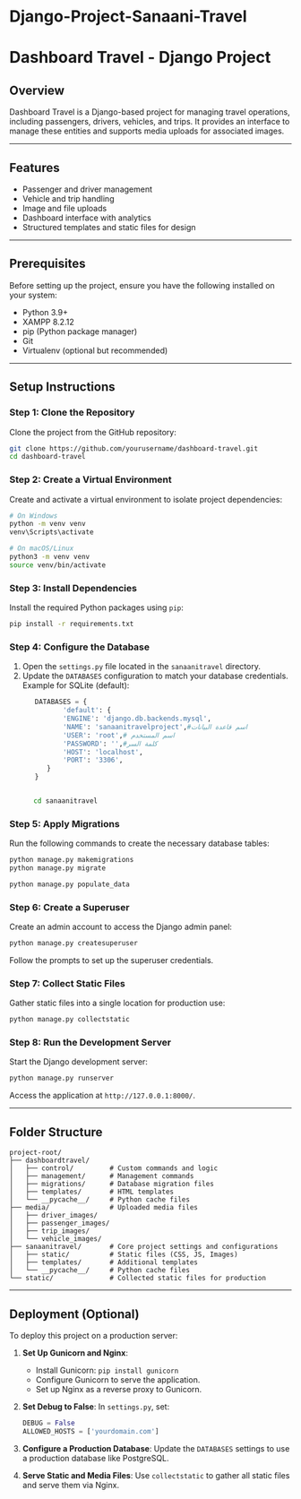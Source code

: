 # Django-Project-Sanaani-Travel
# Dashboard Travel - Django Project

## Overview
Dashboard Travel is a Django-based project for managing travel operations, including passengers, drivers, vehicles, and trips. It provides an interface to manage these entities and supports media uploads for associated images.

---

## Features
- Passenger and driver management
- Vehicle and trip handling
- Image and file uploads
- Dashboard interface with analytics
- Structured templates and static files for design

---

## Prerequisites
Before setting up the project, ensure you have the following installed on your system:
- Python 3.9+
- XAMPP 8.2.12
- pip (Python package manager)
- Git
- Virtualenv (optional but recommended)

---

## Setup Instructions

### Step 1: Clone the Repository
Clone the project from the GitHub repository:
```bash
git clone https://github.com/yourusername/dashboard-travel.git
cd dashboard-travel
```

### Step 2: Create a Virtual Environment
Create and activate a virtual environment to isolate project dependencies:
```bash
# On Windows
python -m venv venv
venv\Scripts\activate

# On macOS/Linux
python3 -m venv venv
source venv/bin/activate
```

### Step 3: Install Dependencies
Install the required Python packages using `pip`:
```bash
pip install -r requirements.txt
```

### Step 4: Configure the Database
1. Open the `settings.py` file located in the `sanaanitravel` directory.
2. Update the `DATABASES` configuration to match your database credentials.
   Example for SQLite (default):
   ```python
      DATABASES = {
             'default': {
             'ENGINE': 'django.db.backends.mysql',
             'NAME': 'sanaanitravelproject',#اسم قاعدة البيانات
             'USER': 'root',# اسم المستخدم 
             'PASSWORD': '',#كلمة السر
             'HOST': 'localhost',
             'PORT': '3306',
         }
      }
   ```


```bash

      cd sanaanitravel

```
### Step 5: Apply Migrations
Run the following commands to create the necessary database tables:




```bash
python manage.py makemigrations
python manage.py migrate

```

```bash
python manage.py populate_data
```

### Step 6: Create a Superuser
Create an admin account to access the Django admin panel:
```bash
python manage.py createsuperuser
```
Follow the prompts to set up the superuser credentials.

### Step 7: Collect Static Files
Gather static files into a single location for production use:
```bash
python manage.py collectstatic
```

### Step 8: Run the Development Server
Start the Django development server:
```bash
python manage.py runserver
```

Access the application at `http://127.0.0.1:8000/`.

---

## Folder Structure
```
project-root/
├── dashboardtravel/
│   ├── control/         # Custom commands and logic
│   ├── management/      # Management commands
│   ├── migrations/      # Database migration files
│   ├── templates/       # HTML templates
│   └── __pycache__/     # Python cache files
├── media/               # Uploaded media files
│   ├── driver_images/
│   ├── passenger_images/
│   ├── trip_images/
│   └── vehicle_images/
├── sanaanitravel/       # Core project settings and configurations
│   ├── static/          # Static files (CSS, JS, Images)
│   ├── templates/       # Additional templates
│   └── __pycache__/     # Python cache files
└── static/              # Collected static files for production
```

---

## Deployment (Optional)

To deploy this project on a production server:

1. **Set Up Gunicorn and Nginx**:
   - Install Gunicorn: `pip install gunicorn`
   - Configure Gunicorn to serve the application.
   - Set up Nginx as a reverse proxy to Gunicorn.

2. **Set Debug to False**:
   In `settings.py`, set:
   ```python
   DEBUG = False
   ALLOWED_HOSTS = ['yourdomain.com']
   ```

3. **Configure a Production Database**:
   Update the `DATABASES` settings to use a production database like PostgreSQL.

4. **Serve Static and Media Files**:
   Use `collectstatic` to gather all static files and serve them via Nginx.



